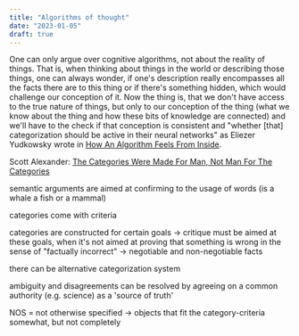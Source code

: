 ```yaml
---
title: "Algorithms of thought"
date: "2023-01-05"
draft: true
---
```


One can only argue over cognitive algorithms, not about the reality of things.
That is, when thinking about things in the world or describing those things, one can always wonder, if one's description really encompasses all the facts there are to this thing or if there's something hidden, which would challenge our conception of it. Now the thing is, that we don't have access to the true nature of things, but only to our conception of the thing (what we know about the thing and how these bits of knowledge are connected) and we'll have to the check if that conception is consistent and "whether [that] categorization should be active in their neural networks" as Eliezer Yudkowsky wrote in [How An Algorithm Feels From Inside](https://www.lesswrong.com/posts/yA4gF5KrboK2m2Xu7/how-an-algorithm-feels-from-inside).


Scott Alexander: [The Categories Were Made For Man, Not Man For The Categories](https://www.lesswrong.com/posts/aMHq4mA2PHSM2TMoH/the-categories-were-made-for-man-not-man-for-the-categories)

semantic arguments are aimed at confirming to the usage of words
(is a whale a fish or a mammal)

categories come with criteria

categories are constructed for certain goals
-> critique must be aimed at these goals, when it's not aimed at proving that something is wrong in the sense of "factually incorrect"
-> negotiable and non-negotiable facts

there can be alternative categorization system

ambiguity and disagreements can be resolved by agreeing on a common authority (e.g. science) as a 'source of truth'

NOS = not otherwise specified 
-> objects that fit the category-criteria somewhat, but not completely

<!-- https://www.lesswrong.com/posts/895quRDaK6gR2rM82/diseased-thinking-dissolving-questions-about-disease -->
<!-- https://www.lesswrong.com/posts/WBw8dDkAWohFjWQSk/the-cluster-structure-of-thingspace -->
